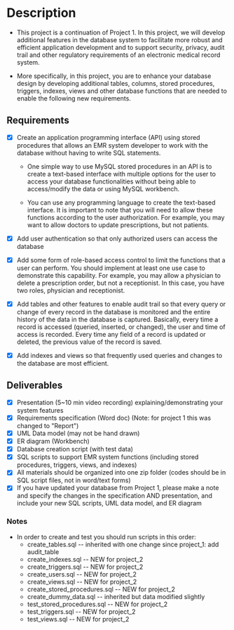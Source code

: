 # Description

- This project is a continuation of Project 1. In this project, we will develop additional features in the database
  system to facilitate more robust and efficient application development and to support security, privacy, audit trail
  and other regulatory requirements of an electronic medical record system.

- More specifically, in this project, you are to enhance your database design by developing additional tables, columns,
  stored procedures, triggers, indexes, views and other database functions that are needed to enable the following new
  requirements.

## Requirements

- [X] Create an application programming interface (API) using stored procedures that allows an EMR system developer to
  work with the database without having to write SQL statements.

  - One simple way to use MySQL stored procedures in an API is to create a text-based interface with multiple options
      for the user to access your database functionalities without being able to access/modify the data or using MySQL
      workbench.

  - You can use any programming language to create the text-based interface. It is important to note that you will
      need to allow these functions according to the user authorization. For example, you may want to allow doctors to
      update prescriptions, but not patients.

- [X] Add user authentication so that only authorized users can access the database

- [X] Add some form of role-based access control to limit the functions that a user can perform. You should implement at
  least one use case to demonstrate this capability. For example, you may allow a physician to delete a prescription
  order, but not a receptionist. In this case, you have two roles, physician and receptionist.

- [X] Add tables and other features to enable audit trail so that every query or change of every record in the database
  is monitored and the entire history of the data in the database is captured. Basically, every time a record is
  accessed (queried, inserted, or changed), the user and time of access is recorded. Every time any field of a record is
  updated or deleted, the previous value of the record is saved.

- [X] Add indexes and views so that frequently used queries and changes to the database are most efficient.

## Deliverables

- [X] Presentation (5~10 min video recording) explaining/demonstrating your system features
- [X] Requirements specification (Word doc) (Note: for project 1 this was changed to "Report")
- [X] UML Data model (may not be hand drawn)
- [X] ER diagram (Workbench)
- [X] Database creation script (with test data)
- [X] SQL scripts to support EMR system functions (including stored procedures, triggers, views, and indexes)
- [X] All materials should be organized into one zip folder (codes should be in SQL script files, not in word/text forms)
- [X] If you have updated your database from Project 1, please make a note and specify the changes in the specification AND presentation, and include your new SQL scripts, UML data model, and ER diagram

### Notes

- In order to create and test you should run scripts in this order:
  - create_tables.sql -- inherited with one change since project_1: add audit_table
  - create_indexes.sql -- NEW for project_2
  - create_triggers.sql -- NEW for project_2
  - create_users.sql -- NEW for project_2
  - create_views.sql -- NEW for project_2
  - create_stored_procedures.sql -- NEW for project_2
  - create_dummy_data.sql -- inherited but data modified slightly
  - test_stored_procedures.sql -- NEW for project_2
  - test_triggers.sql -- NEW for project_2
  - test_views.sql -- NEW for project_2
